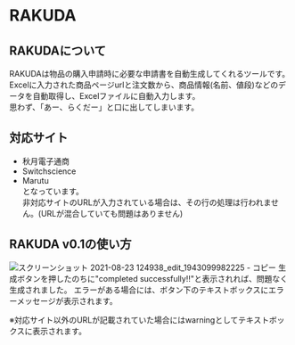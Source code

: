 # RAKUDA
## RAKUDAについて
RAKUDAは物品の購入申請時に必要な申請書を自動生成してくれるツールです。
Excelに入力された商品ページurlと注文数から、商品情報(名前、値段)などのデータを自動取得し、Excelファイルに自動入力します。
<br>思わず、「あー、らくだー」と口に出してしまいます。

## 対応サイト
- 秋月電子通商
- Switchscience
- Marutu
<br>となっています。
<br>非対応サイトのURLが入力されている場合は、その行の処理は行われません。(URLが混合していても問題はありません)

## RAKUDA v0.1の使い方
![スクリーンショット 2021-08-23 124938_edit_1943099982225 - コピー](https://user-images.githubusercontent.com/45566778/130388648-57de9df4-5cbc-466a-bc40-72e75f509a3d.png)
生成ボタンを押したのちに"completed successfully!!"と表示されれば、問題なく生成されました。
エラーがある場合には、ボタン下のテキストボックスにエラーメッセージが表示されます。

※対応サイト以外のURLが記載されていた場合にはwarningとしてテキストボックスに表示されます。
